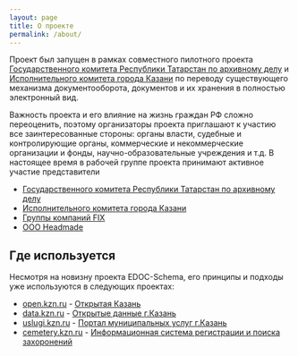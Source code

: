 ```yaml
---
layout: page
title: О проекте
permalink: /about/
---
```


Проект был запущен в рамках совместного пилотного проекта [Государственного комитета Республики Татарстан по архивному делу](http://arhiv.tatarstan.ru/) и [Исполнительного комитета города Казани](http://kzn.ru) по переводу существующего механизма документооборота, документов и их хранения в полностью электронный вид.

Важность проекта и его влияние на жизнь граждан РФ сложно переоценить, поэтому организаторы проекта приглашают к участию все заинтересованные стороны: органы власти, судебные и контролирующие органы, коммерческие и некоммерческие организации и фонды, научно-образовательные учреждения и т.д.
В настоящее время в рабочей группе проекта принимают активное участие представители
 - [Государственного комитета Республики Татарстан по архивному делу](http://arhiv.tatarstan.ru/)
 - [Исполнительного комитета города Казани](http://kzn.ru)
 - [Группы компаний FIX](http://fix.ru)
 - [ООО Headmade](http://headmade.pro)

Где используется
----------------
Несмотря на новизну проекта EDOC-Schema, его принципы и подходы уже используются в следующих проектах:
 - [open.kzn.ru](http://open.kzn.ru) - [Открытая Казань](http://open.kzn.ru)
 - [data.kzn.ru](http://data.kzn.ru) - [Открытые данные г.Казань](http://data.kzn.ru)
 - [uslugi.kzn.ru](https://uslugi.kzn.ru) - [Портал муниципальных услуг г.Казань](https://uslugi.kzn.ru)
 - [cemetery.kzn.ru](http://cemetery.kzn.ru) - [Информационная система регистрации и поиска захоронений](http://cemetery.kzn.ru)

